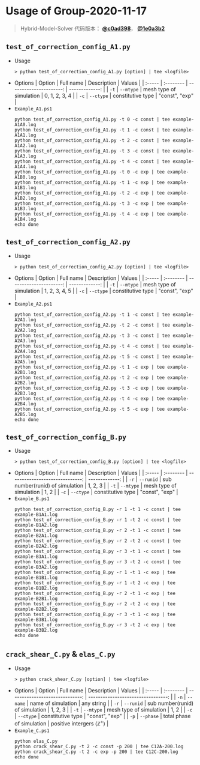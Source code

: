 # Usage of Group-2020-11-17

> Hybrid-Model-Solver 代码版本：
> [**@c0ad398**](https://github.com/polossk/Hybrid-Model-Solver/commit/c0ad39875dc46d711f8038a793aff96a6133bd8f)，
> [**@1e0a3b2**](https://github.com/polossk/Hybrid-Model-Solver/commit/1e0a3b2ca42645f0b15f6a879c67585da665d33a)

## `test_of_correction_config_A1.py`

* Usage
   ```shell
   > python test_of_correction_config_A1.py [option] | tee <logfile>
   ```
* Options
   | Option | Full name |             Description |         Values |
   | :----- | :-------- | ----------------------: | -------------: |
   | `-t`   | `--mtype` | mesh type of simulation |  0, 1, 2, 3, 4 |
   | `-c`   | `--ctype` |       constitutive type | "const", "exp" |
* `Example_A1.ps1`
   ```shell
   python test_of_correction_config_A1.py -t 0 -c const | tee example-A1A0.log
   python test_of_correction_config_A1.py -t 1 -c const | tee example-A1A1.log
   python test_of_correction_config_A1.py -t 2 -c const | tee example-A1A2.log
   python test_of_correction_config_A1.py -t 3 -c const | tee example-A1A3.log
   python test_of_correction_config_A1.py -t 4 -c const | tee example-A1A4.log
   python test_of_correction_config_A1.py -t 0 -c exp | tee example-A1B0.log
   python test_of_correction_config_A1.py -t 1 -c exp | tee example-A1B1.log
   python test_of_correction_config_A1.py -t 2 -c exp | tee example-A1B2.log
   python test_of_correction_config_A1.py -t 3 -c exp | tee example-A1B3.log
   python test_of_correction_config_A1.py -t 4 -c exp | tee example-A1B4.log
   echo done
   ```

## `test_of_correction_config_A2.py`

* Usage
   ```shell
   > python test_of_correction_config_A2.py [option] | tee <logfile>
   ```
* Options
   | Option | Full name |             Description |         Values |
   | :----- | :-------- | ----------------------: | -------------: |
   | `-t`   | `--mtype` | mesh type of simulation |  1, 2, 3, 4, 5 |
   | `-c`   | `--ctype` |       constitutive type | "const", "exp" |
* `Example_A2.ps1`
   ```shell
   python test_of_correction_config_A2.py -t 1 -c const | tee example-A2A1.log
   python test_of_correction_config_A2.py -t 2 -c const | tee example-A2A2.log
   python test_of_correction_config_A2.py -t 3 -c const | tee example-A2A3.log
   python test_of_correction_config_A2.py -t 4 -c const | tee example-A2A4.log
   python test_of_correction_config_A2.py -t 5 -c const | tee example-A2A5.log
   python test_of_correction_config_A2.py -t 1 -c exp | tee example-A2B1.log
   python test_of_correction_config_A2.py -t 2 -c exp | tee example-A2B2.log
   python test_of_correction_config_A2.py -t 3 -c exp | tee example-A2B3.log
   python test_of_correction_config_A2.py -t 4 -c exp | tee example-A2B4.log
   python test_of_correction_config_A2.py -t 5 -c exp | tee example-A2B5.log
   echo done
   ```

## `test_of_correction_config_B.py`

* Usage
   ```shell
   > python test_of_correction_config_B.py [option] | tee <logfile>
   ```
* Options
   | Option | Full name |                     Description |         Values |
   | :----- | :-------- | ------------------------------: | -------------: |
   | `-r`   | `--runid` | sub number(runid) of simulation |        1, 2, 3 |
   | `-t`   | `--mtype` |         mesh type of simulation |           1, 2 |
   | `-c`   | `--ctype` |               constitutive type | "const", "exp" |
* `Example_B.ps1`
   ```shell
   python test_of_correction_config_B.py -r 1 -t 1 -c const | tee example-B1A1.log
   python test_of_correction_config_B.py -r 1 -t 2 -c const | tee example-B1A2.log
   python test_of_correction_config_B.py -r 2 -t 1 -c const | tee example-B2A1.log
   python test_of_correction_config_B.py -r 2 -t 2 -c const | tee example-B2A2.log
   python test_of_correction_config_B.py -r 3 -t 1 -c const | tee example-B3A1.log
   python test_of_correction_config_B.py -r 3 -t 2 -c const | tee example-B3A2.log
   python test_of_correction_config_B.py -r 1 -t 1 -c exp | tee example-B1B1.log
   python test_of_correction_config_B.py -r 1 -t 2 -c exp | tee example-B1B2.log
   python test_of_correction_config_B.py -r 2 -t 1 -c exp | tee example-B2B1.log
   python test_of_correction_config_B.py -r 2 -t 2 -c exp | tee example-B2B2.log
   python test_of_correction_config_B.py -r 3 -t 1 -c exp | tee example-B3B1.log
   python test_of_correction_config_B.py -r 3 -t 2 -c exp | tee example-B3B2.log
   echo done
   ```

## `crack_shear_C.py` & `elas_C.py`

* Usage
   ```shell
   > python crack_shear_C.py [option] | tee <logfile>
   ```
* Options
   | Option | Full name |                     Description |                             Values |
   | :----- | :-------- | ------------------------------: | ---------------------------------: |
   | `-n`   | `--name`  |              name of simulation |                         any string |
   | `-r`   | `--runid` | sub number(runid) of simulation |                            1, 2, 3 |
   | `-t`   | `--mtype` |         mesh type of simulation |                               1, 2 |
   | `-c`   | `--ctype` |               constitutive type |                     "const", "exp" |
   | `-p`   | `--phase` |       total phase of simulation | positive intergers ($\mathbb Z^+$) |
* `Example_C.ps1`
   ```shell
   python elas_C.py
   python crack_shear_C.py -t 2 -c const -p 200 | tee C12A-200.log
   python crack_shear_C.py -t 2 -c exp -p 200 | tee C12C-200.log
   echo done
   ```
